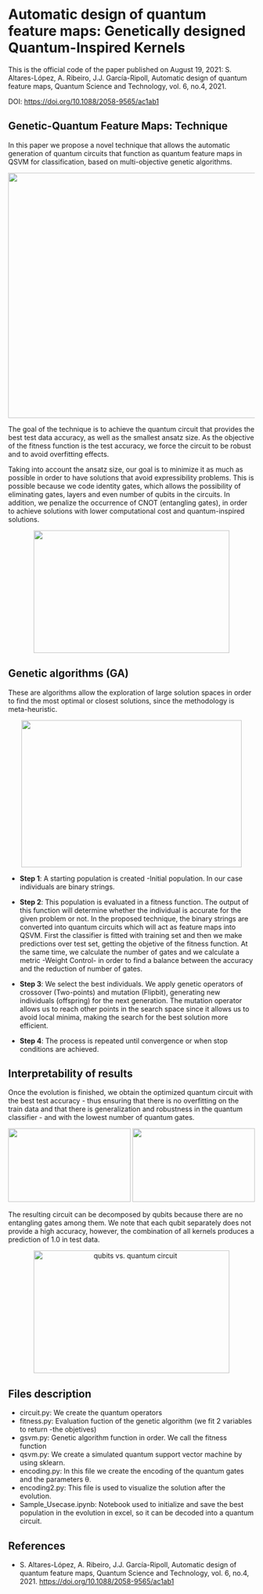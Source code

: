# Automatic design of quantum feature maps: Genetically designed Quantum-Inspired Kernels

This is the official code of the paper published on August 19, 2021: S. Altares-López, A. Ribeiro, J.J. García-Ripoll, Automatic design
of quantum feature maps, Quantum Science and Technology, vol. 6, no.4, 2021. 

DOI: https://doi.org/10.1088/2058-9565/ac1ab1

## Genetic-Quantum Feature Maps: Technique

In this paper we propose a novel technique that allows the automatic generation of quantum circuits that function as quantum feature maps in QSVM for classification, based on multi-objective genetic algorithms.

<p align="center">
  <img src="https://github.com/sergio94al/Automatic-design-of-quantum-feature-maps/blob/main/General_tech.png" width="600" height="500">
</p>

The goal of the technique is to achieve the quantum circuit that provides the best test data accuracy, as well as the smallest ansatz size. As the objective of the fitness function is the test accuracy, we force the circuit to be robust and to avoid overfitting effects. 

Taking into account the ansatz size, our goal is to minimize it as much as possible in order to have solutions that avoid expressibility problems. This is possible because we code identity gates, which allows the possibility of eliminating gates, layers and even number of qubits in the circuits. In addition, we penalize the occurrence of CNOT (entangling gates), in order to achieve solutions with lower computational cost and quantum-inspired solutions.

<p align="center">
    <img src="https://github.com/sergio94al/Automatic-design-of-quantum-feature-maps/blob/main/Ansatz_build.png" width="400" height="250">
</p>

## Genetic algorithms (GA)

These are algorithms allow the exploration of large solution spaces in order to find the most optimal or closest solutions, since the methodology is meta-heuristic.

<p align="center">
    <img src="https://github.com/sergio94al/Automatic-design-of-quantum-feature-maps/blob/main/GA.png" width="450" height="300">
</p>

* **Step 1**: A starting population is created -Initial population. In our case individuals are binary strings.

* **Step 2**: This population is evaluated in a fitness function. The output of this function will determine whether the individual is accurate for the given problem or not. In the proposed technique, the binary strings are converted into quantum circuits which will act as feature maps into QSVM. First the classifier is fitted with training set and then we make predictions over test set, getting the objetive of the fitness function.  At the same time, we calculate the number of gates and we calculate a metric -Weight Control- in order to find a balance between the accuracy and the reduction of number of gates.

* **Step 3**: We select the best individuals. We apply genetic operators of crossover (Two-points) and mutation (Flipbit), generating new individuals (offspring) for the next generation. The mutation operator allows us to reach other points in the search space since it allows us to avoid local minima, making the search for the best solution more efficient.

* **Step 4**: The process is repeated until convergence or when stop conditions are achieved.

## Interpretability of results

Once the evolution is finished, we obtain the optimized quantum circuit with the best test accuracy - thus ensuring that there is no overfitting on the train data and that there is generalization and robustness in the quantum classifier - and with the lowest number of quantum gates.

<p align="center">
    <img src="https://github.com/sergio94al/Automatic-design-of-quantum-feature-maps/blob/main/DS.png" width="250" height="150">               <img src="https://github.com/sergio94al/Automatic-design-of-quantum-feature-maps/blob/main/Optimized quantum feature map - moons.png" width="250" height="150">
</p>

The resulting circuit can be decomposed by qubits because there are no entangling gates among them. We note that each qubit separately does not provide a high accuracy, however, the combination of all kernels produces a prediction of 1.0 in test data.

<p align="center">
    <img src="https://github.com/sergio94al/Automatic-design-of-quantum-feature-maps/blob/main/Qubits_Interpretability.png" alt='qubits vs. quantum circuit' width="400" height="250">   
</p>


## Files description

* circuit.py: We create the quantum operators
* fitness.py: Evaluation fuction of the genetic algorithm (we fit 2 variables to return -the objetives)
* gsvm.py: Genetic algorithm function in order. We call the fitness function
* qsvm.py: We create a simulated quantum support vector machine by using sklearn.
* encoding.py: In this file we create the encoding of the quantum gates and the parameters θ.
* encoding2.py: This file is used to visualize the solution after the evolution.
* Sample_Usecase.ipynb: Notebook used to initialize and save the best population in the evolution in excel, so it can be decoded into a quantum circuit.

## References

* S. Altares-López, A. Ribeiro, J.J. García-Ripoll, Automatic design of quantum feature maps, Quantum Science and Technology, vol. 6, no.4, 2021. https://doi.org/10.1088/2058-9565/ac1ab1
